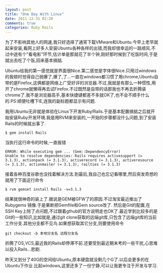 ```yaml
---
layout: post
title: "One Day With Linux"
date: 2011-12-31 02:20
comments: true
categories: Ruby Rails
---
```

为了不影响其他人的网速,我只好选择了通宵下载VMware和Ubuntu.今早上老早就起来安装,看网上好多人安装Ubuntu各种各样的出错,而我却很幸运的一路顺风.不过中途有个"看电影"环节,估计单是那就花了半个钟,刚好那时候到了吃饭时间,于是就出去吃了个饭,回来基本搞掂.

Ubuntu给我的第一感觉就是界面很Nice.第二感觉是字体很Nice.只用过windows的我顿时觉得自己弱爆了,爆了,了...一直在windows都习惯了用chrome,Ubuntu自带的是Firefox,这俩都是网络上广受好评的浏览器.不过,我就是有那么一种惯性,用开了chrome就懒得再去试Firefox.不过既然是自带的话那我也不再去折腾装chrome了.我不是浏览器高手,基本快捷键都差不多就OK了,也不会不顺手什么的.PS:顺便吐槽下IE,连我的副标题都显示有问题.
<!-- more -->
我用Ubuntu无非就是体验在Linux下开发Ruby/Rails.于是基本配置搞掂之后就开始安装Ruby开发环境.我是用RVM来安装的,一开始的步骤都没什么问题,到了安装Rails的时候就出事了.
```
$ gem install Rails 
```

当执行这行命令的时候,一直报错
```
ERROR: While executing gem ... (Gem::DependencyError) 
Unable to resolve dependencies: Rails requires activesupport (= 3.1.3), actionpack (= 3.1.3), activerecord (= 3.1.3), activeresource (= 3.1.3), actionmailer (= 3.1.3), railties (= 3.1.3) 
```
接着各种百度谷歌也没找着解决方法.到最后,我自己也忘记看哪里,然后突发奇想的就用了下面这行命令
```
$ rvm gemset install Rails -v=3.1.3 
```
结果就很神奇的装上了.据说是GEM被GFW了的原因.不过淘宝最近推出了Rubygems 镜像.于是果断把Gemfile和Gem source改了.
然后是Git的配置,在SSH Key上除了点问题,不过跟着gthub的官方说明走也OK了.最近学到比较多的是Git的一些知识,比如就是,通过git clone获取的远端git库,只包含了远端git库的当前工作分支.其他分支都不见鸟.如果想获取其它分支,则要使用命令
```
git checkout -b 本地分支名 远程分支名
```
折腾了OS,VCS,最近我的Rails却停滞不前.还要受到最近期末考的一些干扰,心思难以投入Rails...悲剧.

昨天又划分了40G的空间给Ubuntu,原本硬盘就没剩几个G了.以后会更多的在Ubuntu下作业.比起windows,这里还多了一份宁静,可以让我更专注于开发与学习.
